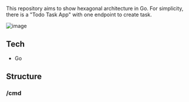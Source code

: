 This repository aims to show hexagonal architecture in Go. For simplicity, there is a "Todo Task App" with one endpoint to create task.

![image](https://github.com/harmancioglue/go-hexagonal-architecture/assets/27441734/e066175a-7370-45c6-ae4d-3cedb4b616b4)

## Tech

- Go

## Structure

### /cmd
